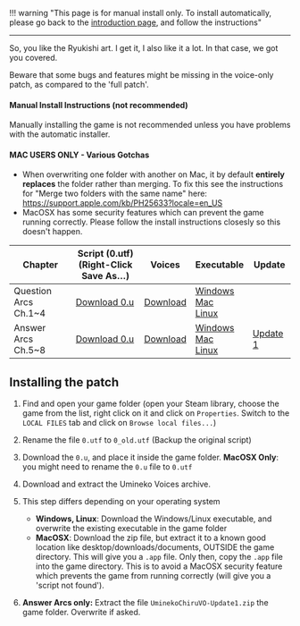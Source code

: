 !!! warning "This page is for manual install only. To install automatically, please go back to the [introduction page](Umineko-Getting-started.md), and follow the instructions"

----

So, you like the Ryukishi art. I get it, I also like it a lot. In that case, we got you covered.

Beware that some bugs and features might be missing in the voice-only patch, as compared to the 'full patch'.

#### Manual Install Instructions (not recommended)

Manually installing the game is not recommended unless you have problems with the automatic installer. 

#### MAC USERS ONLY - Various Gotchas
- When overwriting one folder with another on Mac, it by default **entirely replaces** the folder rather than merging. To fix this see the instructions for "Merge two folders with the same name" here: https://support.apple.com/kb/PH25633?locale=en_US
- MacOSX has some security features which can prevent the game running correctly. Please follow the install instructions closesly so this doesn't happen.

<table>
<thead>
<tr class="header">
<th>Chapter</th>
<th>Script (0.utf)<br>(Right-Click Save As…)</th>
<th>Voices</th>
<th>Executable</th>
<th>Update</th>
</tr>
</thead>
<tbody>
<tr class="odd">
<td>Question Arcs Ch.1~4</td>
<td><a href="http://07th-mod.com/download.php?repository=umineko-question&file=voice_only/InDevelopment/ManualUpdates/0.utf">Download 0.u</a></td>
<td><a href="https://07th-mod.com/Beato/Umineko-Voices.7z">Download</a></td>
<td><a href="https://07th-mod.com/Beato-voice/Umineko1to4.exe">Windows</a> <br> <a href="https://07th-mod.com/Beato-voice/Umineko1to4.app.zip">Mac</a> <br> <a href="https://07th-mod.com/Beato-voice/Umineko1to4">Linux</a></td>
<td></td>
</tr>
<tr class="even">
<td>Answer Arcs Ch.5~8</td>
<td><a href="http://07th-mod.com/download.php?repository=umineko-answer&file=master/voices-only/0.utf">Download 0.u</a></td>
<td><a href="https://07th-mod.com/Bern/UminekoChiru-Voices.7z">Download</a></td>
<td><a href="https://07th-mod.com/Bern-voice/Umineko5to8.exe">Windows</a> <br> <a href="https://07th-mod.com/Bern-voice/Umineko5to8.app.zip">Mac</a> <br> <a href="https://07th-mod.com/Bern-voice/Umineko5to8">Linux</a></td>
<td><a href="https://07th-mod.com/Bern/UminekoChiruVO-Update1.zip">Update 1</a></td>
</tr>
</tbody>
</table>

## Installing the patch

1. Find and open your game folder (open your Steam library, choose the game from the list, right click on it and click on ``Properties``. Switch to the ``LOCAL FILES`` tab and click on ``Browse local files...``)
2. Rename the file ``0.utf`` to ``0_old.utf`` (Backup the original script)
3. Download the ``0.u``, and place it inside the game folder. **MacOSX Only**: you might need to rename the `0.u` file to `0.utf`
4. Download and extract the Umineko Voices archive.
6. This step differs depending on your operating system
    - **Windows, Linux**: Download the Windows/Linux executable, and overwrite the existing executable in the game folder 
    - **MacOSX**: Download the zip file, but extract it to a known good location like desktop/downloads/documents, OUTSIDE the game directory. This will give you a `.app` file. Only then, copy the `.app` file into the game directory. This is to avoid a MacOSX security feature which prevents the game from running correctly (will give you a 'script not found').  

7. **Answer Arcs only:** Extract the file ``UminekoChiruVO-Update1.zip`` the game folder. Overwrite if asked.

